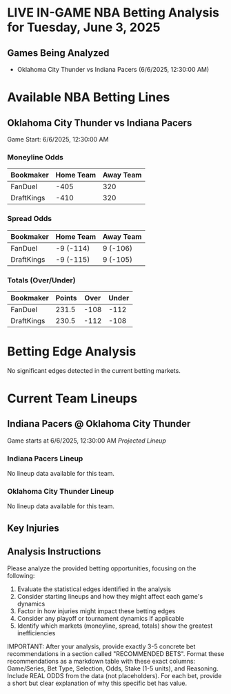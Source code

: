 # LIVE IN-GAME NBA Betting Analysis for Tuesday, June 3, 2025

## Games Being Analyzed

- Oklahoma City Thunder vs Indiana Pacers (6/6/2025, 12:30:00 AM)

# Available NBA Betting Lines

## Oklahoma City Thunder vs Indiana Pacers
Game Start: 6/6/2025, 12:30:00 AM

### Moneyline Odds
| Bookmaker | Home Team | Away Team |
|-----------|-----------|----------|
| FanDuel | -405 | 320 |
| DraftKings | -410 | 320 |

### Spread Odds
| Bookmaker | Home Team | Away Team |
|-----------|-----------|----------|
| FanDuel | -9 (-114) | 9 (-106) |
| DraftKings | -9 (-115) | 9 (-105) |

### Totals (Over/Under)
| Bookmaker | Points | Over | Under |
|-----------|--------|------|-------|
| FanDuel | 231.5 | -108 | -112 |
| DraftKings | 230.5 | -112 | -108 |


# Betting Edge Analysis

No significant edges detected in the current betting markets.

# Current Team Lineups

## Indiana Pacers @ Oklahoma City Thunder
Game starts at 6/6/2025, 12:30:00 AM
*Projected Lineup*

### Indiana Pacers Lineup
No lineup data available for this team.

### Oklahoma City Thunder Lineup
No lineup data available for this team.



## Key Injuries


## Analysis Instructions

Please analyze the provided betting opportunities, focusing on the following:

1. Evaluate the statistical edges identified in the analysis
2. Consider starting lineups and how they might affect each game's dynamics
3. Factor in how injuries might impact these betting edges
4. Consider any playoff or tournament dynamics if applicable
5. Identify which markets (moneyline, spread, totals) show the greatest inefficiencies

IMPORTANT: After your analysis, provide exactly 3-5 concrete bet recommendations in a section called "RECOMMENDED BETS". Format these recommendations as a markdown table with these exact columns: Game/Series, Bet Type, Selection, Odds, Stake (1-5 units), and Reasoning. Include REAL ODDS from the data (not placeholders). For each bet, provide a short but clear explanation of why this specific bet has value.